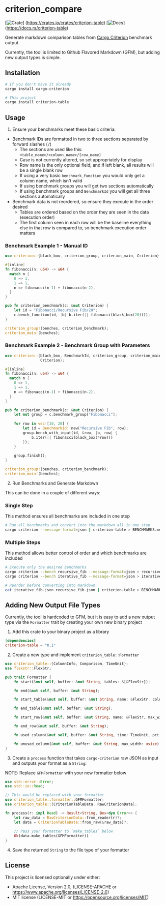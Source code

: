 # criterion_compare

[![Crate](https://img.shields.io/crates/v/flexstr?style=for-the-badge)]
(https://crates.io/crates/criterion-table)
[![Docs](https://img.shields.io/docsrs/flexstr?style=for-the-badge)]
(https://docs.rs/criterion-table)

Generate markdown comparison tables from 
[Cargo Criterion](https://github.com/bheisler/cargo-criterion) benchmark output. 

Currently, the tool is limited to Github Flavored Markdown (GFM), but adding 
new output types is simple.

## Installation

```bash
# If you don't have it already
cargo install cargo-criterion

# This project
cargo install criterion-table
```

## Usage

1. Ensure your benchmarks meet these basic criteria:

* Benchmark IDs are formatted in two to three sections separated by forward 
  slashes (`/`)
    * The sections are used like this: `<table_name>/<column_name>/[row_name]`
    * Case is not currently altered, so set appropriately for display
    * Row name is the only optional field, and if left blank, all results 
      will be a single blank row
    * If using a very basic `benchmark_function` you would only get a column 
      name, which isn't valid
    * If using benchmark groups you will get two sections automatically
    * If using benchmark groups and `BenchmarkId` you will get all three 
      sections automatically
* Benchmark data is not reordered, so ensure they execute in the order desired
    * Tables are ordered based on the order they are seen in the data 
      (execution order)
    * The first column seen in each row will be the baseline everything else 
      in that row is compared to, so benchmark execution order matters

### Benchmark Example 1 - Manual ID

```rust
use criterion::{black_box, criterion_group, criterion_main, Criterion};

#[inline]
fn fibonacci(n: u64) -> u64 {
  match n {
    0 => 1,
    1 => 1,
    n => fibonacci(n-1) + fibonacci(n-2),
  }
}

pub fn criterion_benchmark(c: &mut Criterion) {
    let id = "Fibonacci/Recursive Fib/20";
    c.bench_function(id, |b| b.iter(|| fibonacci(black_box(20))));
}

criterion_group!(benches, criterion_benchmark);
criterion_main!(benches);
```

### Benchmark Example 2 - Benchmark Group with Parameters

```rust
use criterion::{black_box, BenchmarkId, criterion_group, criterion_main, 
                Criterion};

#[inline]
fn fibonacci(n: u64) -> u64 {
  match n {
    0 => 1,
    1 => 1,
    n => fibonacci(n-1) + fibonacci(n-2),
  }
}

pub fn criterion_benchmark(c: &mut Criterion) {
    let mut group = c.benchmark_group("Fibonacci");
    
    for row in vec![10, 20] {
        let id = BenchmarkId::new("Recursive Fib", row);
        group.bench_with_input(id, &row, |b, row| {
            b.iter(|| fibonacci(black_box(*row)))
        });
    }
    
    group.finish();
}

criterion_group!(benches, criterion_benchmark);
criterion_main!(benches);
```

2. Run Benchmarks and Generate Markdown

This can be done in a couple of different ways:

### Single Step

This method ensures all benchmarks are included in one step

```bash
# Run all benchmarks and convert into the markdown all in one step
cargo criterion --message-format=json | criterion-table > BENCHMARKS.md
```

### Multiple Steps

This method allows better control of order and which benchmarks are included

```bash
# Execute only the desired benchmarks
cargo criterion --bench recursive_fib --message-format=json > recursive_fib.json
cargo criterion --bench iterative_fib --message-format=json > iterative_fib.json

# Reorder before converting into markdown
cat iterative_fib.json recursive_fib.json | criterion-table > BENCHMARKS.md
```

## Adding New Output File Types

Currently, the tool is hardcoded to GFM, but it is easy to add a new output 
type via the `Formatter` trait by creating your own new binary project

1. Add this crate to your binary project as a library

```toml
[dependencies]
criterion-table = "0.1"
```

2. Create a new type and implement `criterion_table::Formatter`

```rust
use criterion_table::{ColumnInfo, Comparison, TimeUnit};
use flexstr::FlexStr;

pub trait Formatter {
    fn start(&mut self, buffer: &mut String, tables: &[&FlexStr]);

    fn end(&mut self, buffer: &mut String);

    fn start_table(&mut self, buffer: &mut String, name: &FlexStr, columns: &[ColumnInfo]);

    fn end_table(&mut self, buffer: &mut String);

    fn start_row(&mut self, buffer: &mut String, name: &FlexStr, max_width: usize);

    fn end_row(&mut self, buffer: &mut String);

    fn used_column(&mut self, buffer: &mut String, time: TimeUnit, pct: Comparison, max_width: usize);

    fn unused_column(&mut self, buffer: &mut String, max_width: usize);
}
```

3. Create a `process` function that takes `cargo-criterion` raw JSON as 
   input and outputs your format as a `String`:

NOTE: Replace `GFMFormatter` with your new formatter below 

```rust
use std::error::Error;
use std::io::Read;

// This would be replaced with your formatter
use criterion_table::formatter::GFMFormatter;
use criterion_table::{CriterionTableData, RawCriterionData};

fn process(r: impl Read) -> Result<String, Box<dyn Error>> {
    let raw_data = RawCriterionData::from_reader(r)?;
    let data = CriterionTableData::from_raw(&raw_data)?;
    
    // Pass your formatter to `make_tables` below
    Ok(data.make_tables(GFMFormatter))
}
```

4. Save the returned `String` to the file type of your formatter

## License

This project is licensed optionally under either:

* Apache License, Version 2.0, (LICENSE-APACHE
  or https://www.apache.org/licenses/LICENSE-2.0)
* MIT license (LICENSE-MIT or https://opensource.org/licenses/MIT)
